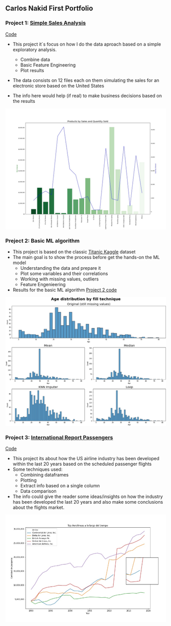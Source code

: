 ## Carlos Nakid First Portfolio

### Project 1: [Simple Sales Analysis](https://github.com/carlosnkd/Simple-Sales-Analysis)
[Code](https://github.com/carlosnkd/Simple-Sales-Analysis/blob/main/Simple%20Sales%20Analysis.ipynb)
* This project it´s focus on how I do the data aproach based on a simple exploratory analysis.
  * Combine data
  * Basic Feature Engineering
  * Plot results
  
* The data consists on 12 files each on them simulating the sales for an electronic store based on the United States
* The info here would help (if real) to make business decisions based on the results



![](https://github.com/carlosnkd/First_Porfolio/blob/main/IMAGES/plot.jpg)



### Preject 2: Basic ML algorithm
* This project is based on the classic [Titanic Kaggle](https://www.kaggle.com/c/titanic/data) dataset
* The main goal is to show the process before get the hands-on the ML model
  * Understanding the data and prepare it
  * Plot some variables and their correlations
  * Working with missing values, outliers
  * Feature Engenieering
* Results for the basic ML algorithm
[Project 2 code](https://github.com/carlosnkd/Titanic)

 ![](https://github.com/carlosnkd/First_Porfolio/blob/main/IMAGES/Titanic%20Technique.jpg)


### Project 3: [International Report Passengers](https://github.com/carlosnkd/Flights)
[Code](https://github.com/carlosnkd/Flights/blob/main/Flights.ipynb)
* This project its about how the US airline industry has been developed within the last 20 years based on the scheduled passenger flights
* Some techniques used:
   * Combining dataframes
   * Plotting
   * Extract info based on a single column
   * Data comparison 
* The info could give the reader some ideas/insights on how the industry has been developed the last 20 years and also make some conclusions about the flights market. 


![](https://github.com/carlosnkd/First_Porfolio/blob/main/IMAGES/flights.jpg)
